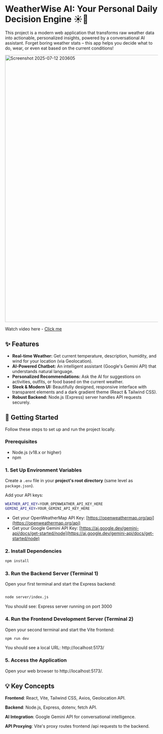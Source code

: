 # WeatherWise AI: Your Personal Daily Decision Engine ☀️🤖

This project is a modern web application that transforms raw weather data into actionable, personalized insights, powered by a conversational AI assistant. Forget boring weather stats – this app helps you decide what to do, wear, or even eat based on the current conditions!

<img width="1894" height="881" alt="Screenshot 2025-07-12 203605" src="https://github.com/user-attachments/assets/b25fa9ad-5285-4a15-b41d-695469c0e52f" />

Watch video here - [Click me](https://x.com/Yoges_ai/status/1941754822501466365)

## ✨ Features

* **Real-time Weather:** Get current temperature, description, humidity, and wind for your location (via Geolocation).
* **AI-Powered Chatbot:** An intelligent assistant (Google's Gemini API) that understands natural language.
* **Personalized Recommendations:** Ask the AI for suggestions on activities, outfits, or food based on the current weather.
* **Sleek & Modern UI:** Beautifully designed, responsive interface with transparent elements and a dark gradient theme (React & Tailwind CSS).
* **Robust Backend:** Node.js (Express) server handles API requests securely.

## 🚀 Getting Started

Follow these steps to set up and run the project locally.

### Prerequisites

* Node.js (v18.x or higher)
* npm

### 1. Set Up Environment Variables

Create a `.env` file in your **project's root directory** (same level as `package.json`).

Add your API keys:
```bash
WEATHER_API_KEY=YOUR_OPENWEATHER_API_KEY_HERE
GEMINI_API_KEY=YOUR_GEMINI_API_KEY_HERE
```
* Get your OpenWeatherMap API Key: [https://openweathermap.org/api](https://openweathermap.org/api)
* Get your Google Gemini API Key: [https://ai.google.dev/gemini-api/docs/get-started/node](https://ai.google.dev/gemini-api/docs/get-started/node)

### 2. Install Dependencies

```bash
npm install
```

### 3. Run the Backend Server (Terminal 1)
Open your first terminal and start the Express backend:

```bash

node server/index.js
```
You should see: Express server running on port 3000

### 4. Run the Frontend Development Server (Terminal 2)
Open your second terminal and start the Vite frontend:
```bash
npm run dev
```
You should see a local URL: http://localhost:5173/

### 5. Access the Application
Open your web browser to http://localhost:5173/.

## 💡 Key Concepts
**Frontend**: React, Vite, Tailwind CSS, Axios, Geolocation API.

**Backend**: Node.js, Express, dotenv, fetch API.

**AI Integration**: Google Gemini API for conversational intelligence.

**API Proxying**: Vite's proxy routes frontend /api requests to the backend.





